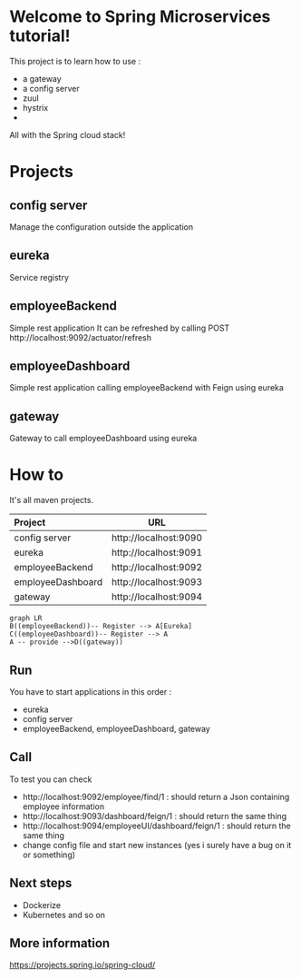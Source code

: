 ﻿# Welcome to Spring Microservices tutorial!

This project is to learn how to use : 

 - a gateway
 - a config server
 - zuul
 - hystrix
 -
All with the Spring cloud stack!

# Projects

## config server

Manage the configuration outside the application

## eureka
Service registry

## employeeBackend
Simple rest application
It can be refreshed by calling POST http://localhost:9092/actuator/refresh

## employeeDashboard

Simple rest application calling employeeBackend with Feign using eureka

## gateway

Gateway to call employeeDashboard using eureka

# How to

It's all maven projects.

| Project                                                 | URL                                                        |
|:----------------------------------------------------------|------------------------------------------------------------|
| config server  | http://localhost:9090 |
| eureka  | http://localhost:9091 |
| employeeBackend  | http://localhost:9092 |
| employeeDashboard  | http://localhost:9093 |
| gateway  | http://localhost:9094 |


```mermaid
graph LR
B((employeeBackend))-- Register --> A[Eureka]
C((employeeDashboard))-- Register --> A
A -- provide -->D((gateway))
```

## Run
You have to start applications in this order : 

 - eureka
 - config server
 - employeeBackend, employeeDashboard, gateway

## Call
To test you can check 

 - http://localhost:9092/employee/find/1 : should return a Json containing employee information
 - http://localhost:9093/dashboard/feign/1 : should return the same thing
 - http://localhost:9094/employeeUI/dashboard/feign/1 : should return the same thing
 - change config file and start new instances (yes i surely have a bug on it or something)

## Next steps
 - Dockerize
 - Kubernetes and so on

## More information
https://projects.spring.io/spring-cloud/
